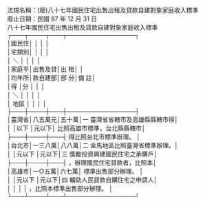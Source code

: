 法規名稱：(廢)八十七年國民住宅出售出租及貸款自建對象家庭收入標準  
廢止日期：民國 87 年 12 月 31 日  
八十七年國民住宅出售出租及貸款自建對象家庭收入標準  
┌───┬────┬───┬────────────────┐  
│國民住│ │ │ │  
│宅類別│ │ │ │  
│ ＼ │ │ │ │  
│家庭平│出售及貸│出 租│ │  
│均年所│款自建部│部 分│備 註│  
│得 │分 │ │ │  
│ ＼ │ │ │ │  
│ 地區 │ │ │ │  
├───┼────┼───┼────────────────┤  
│臺灣省│八五萬元│五十萬│一 臺灣省省轄市及高雄縣縣轄市得│  
│ │以下 │元以下│ 比照高雄市標準，台北縣縣轄市│  
├───┼────┼───┤ 得比照台北市標準辦理。 │  
│台北市│一三八萬│八八萬│二 金馬地區比照臺灣省標準辦理。│  
│ │元以下 │元以下│三 獎勵投資興建國民住宅之承購戶│  
├───┼────┼───┤ ，辦理國民住宅貸款者，比照本│  
│高雄市│一○五萬│六七萬│ 標準出售部分辦理。 │  
│ │元以下 │元以下│四 輔助人民貸款自購住宅之申請人│  
│ │ │ │ ，比照本標準出售部分辦理。 │  
└───┴────┴───┴────────────────┘  


